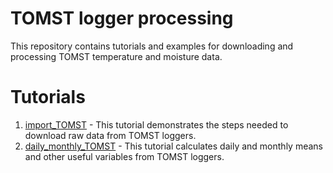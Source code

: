 # TOMST logger processing

This repository contains tutorials and examples for downloading and processing TOMST temperature and moisture data.

# Tutorials

1. [import_TOMST](https://github.com/EDGE-Lab-GU/EDGE_TOMST_processing/blob/main/tutorial_import_TOMST.md) - This tutorial demonstrates the steps needed to download raw data from TOMST loggers.
2. [daily_monthly_TOMST](https://github.com/EDGE-Lab-GU/EDGE_TOMST_processing/blob/main/tutorial_daily_monthly_TOMST.md) - This tutorial calculates daily and monthly means and other useful variables from TOMST loggers. 
